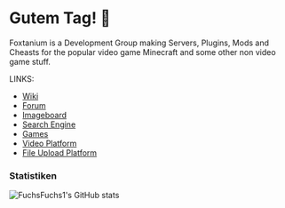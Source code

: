 # Gutem Tag! 👋

Foxtanium is a Development Group making Servers, Plugins, Mods and Cheasts for the popular video game Minecraft and some other non video game stuff.

LINKS:
- [Wiki](https://wiki.fjox.win/Foxtanium:Main_Page)
- [Forum](https://forum.foxtanium.com)
- [Imageboard](https://imageboard.foxtanium.com)
- [Search Engine](https://search.foxtanium.com)
- [Games](https://games.foxtanium.com)
- [Video Platform](https://v.fjox.win)
- [File Upload Platform](https://share.hostnetwork.xyz)

### Statistiken
![FuchsFuchs1's GitHub stats](https://github-readme-stats.vercel.app/api?username=Foxtanium&show_icons=true&theme=dark)
<!--

**Here are some ideas to get you started:**

🙋‍♀️ A short introduction - what is your organization all about?
🌈 Contribution guidelines - how can the community get involved?
👩‍💻 Useful resources - where can the community find your docs? Is there anything else the community should know?
🍿 Fun facts - what does your team eat for breakfast?
🧙 Remember, you can do mighty things with the power of [Markdown](https://docs.github.com/github/writing-on-github/getting-started-with-writing-and-formatting-on-github/basic-writing-and-formatting-syntax)
-->
